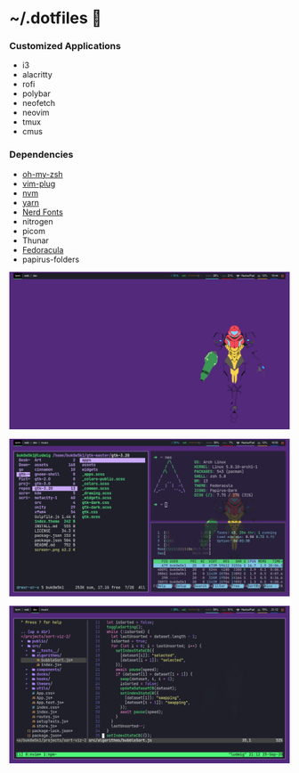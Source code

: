 # ~/.dotfiles 👾

### Customized Applications
* i3
* alacritty 
* rofi
* polybar
* neofetch
* neovim
* tmux
* cmus

### Dependencies
* [oh-my-zsh](https://ohmyz.sh/#install)
* [vim-plug](https://github.com/junegunn/vim-plug)
* [nvm](https://github.com/nvm-sh/nvm)
* [yarn](https://classic.yarnpkg.com/en/)
* [Nerd Fonts](https://github.com/ryanoasis/nerd-fonts)
* nitrogen
* picom
* Thunar
* [Fedoracula](https://gitlab.com/rphl_m/fedoracula_2020)
* papirus-folders

![main](https://raw.githubusercontent.com/buk0w5k1/dotfiles/master/main.png) <br />

![rice](https://raw.githubusercontent.com/buk0w5k1/dotfiles/master/rice.png) <br />

![neovim](https://raw.githubusercontent.com/buk0w5k1/dotfiles/master/neovim.png) <br />
